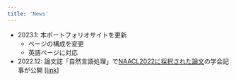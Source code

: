 ```yaml
---
title: 'News'
---
```


- 2023.1: 本ポートフォリオサイトを更新
    - ページの構成を変更
    - 英語ページに対応
- 2022.12: 論文誌「自然言語処理」で[NAACL2022に採択された論文](https://aclanthology.org/2022.naacl-main.284)の学会記事が公開  [[link](https://www.jstage.jst.go.jp/article/jnlp/29/4/29_1290/_article/-char/ja)]
